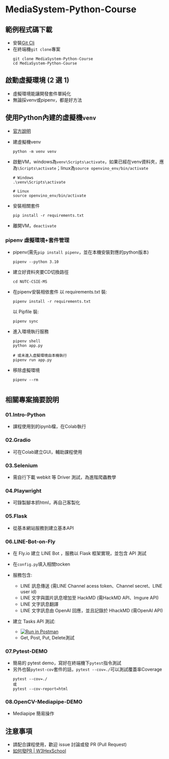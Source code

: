 # MediaSystem-Python-Course

## 範例程式碼下載
- 安裝[Git Cli](https://git-scm.com/)
- 在終端機`git clone`專案  
  ```
  git clone MediaSystem-Python-Course
  cd MediaSystem-Python-Course
  ```

## 啟動虛擬環境 (2 選 1)
- 虛擬環境能讓開發套件單純化
- 無論採venv或pipenv，都是好方法

## 使用Python內建的虛擬機`venv`
- [官方說明](https://docs.python.org/zh-tw/3.10/tutorial/venv.html)
- 建虛擬機venv
  ```
  python -m venv venv
  ```
- 啟動VM，windows為`venv\Scripts\activate`，如果已經在venv資料夾，應為`\Scripts\activate`；linux為`source openvino_env/bin/activate`
  ```
  # Windows
  .\venv\Scripts\activate
  
  # Linux
  source openvino_env/bin/activate
  ```
- 安裝相關套件
  ```
  pip install -r requirements.txt
  ```

- 離開VM，`deactivate`


### pipenv 虛擬環境+套件管理
  - pipenv(需先`pip install pipenv`，並在本機安裝對應的python版本)
    ```
    pipenv --python 3.10
    ```
    
  - 建立好資料夾要CD切換路徑
    ```
    cd NUTC-CSIE-MS
    ```
  
  - 在pipenv安裝相依套件
    以 requirements.txt 裝:
    ```
    pipenv install -r requirements.txt
    ```
    以 Pipfile 裝:
    ```
    pipenv sync
    ```

- 進入環境執行服務
    ```
    pipenv shell
    python app.py
    
    # 或未進入虛擬環境由本機執行
    pipenv run app.py
    ```
    
- 移除虛擬環境
    ```
    pipenv --rm
    ```

#
## 相關專案摘要說明

### 01.Intro-Python
- 課程使用到的ipynb檔，在Colab執行

### 02.Gradio
- 可在Colab建立GUI，輔助課程使用

### 03.Selenium
- 需自行下載 webkit 等 Driver 測試，為進階爬蟲教學

### 04.Playwright
- 可錄製腳本抓html，再自己客製化

### 05.Flask
- 從基本網站服務到建立基本API

### 06.LINE-Bot-on-Fly
- 在 Fly.io 建立 LINE Bot ，服務以 Flask 框架實現，並包含 API 測試
- 在`config.py`填入相關tocken
- 服務包含:
  - LINE 訊息傳送 (需LINE Channel acess token、Channel secret、LINE user id)
  - LINE 文字與圖片訊息增加至 HackMD (需HackMD API、Imgure API)
  - LINE 文字訊息翻譯
  - LINE 文字訊息由 OpenAI 回應，並且記錄於 HhackMD (需OpenAI API) 

- 建立 Tasks API 測試:
  - [![Run in Postman](https://run.pstmn.io/button.svg)](https://god.gw.postman.com/run-collection/1745585-89afac06-ad51-4fc8-83c0-c26ccf8db7b9?action=collection%2Ffork&collection-url=entityId%3D1745585-89afac06-ad51-4fc8-83c0-c26ccf8db7b9%26entityType%3Dcollection%26workspaceId%3D9132735b-dff0-46b8-8852-839d022a2ac3)
  - Get, Post, Put, Delete測試

### 07.Pytest-DEMO
- 簡易的 pytest demo，寫好在終端機下`pytest`指令測試
- 另外也裝`pytest-cov`套件的話，`pytest --cov=./`可以測試覆蓋率Coverage
  ```
  pytest --cov=./ 
  或
  pytest --cov-report=html
  ```
### 08.OpenCV-Mediapipe-DEMO
- Mediapipe 簡易操作

## 注意事項
- 請配合課程使用，歡迎 issue 討論或發 PR (Pull Request)
- [如何發PR | W3HexSchool](https://w3c.hexschool.com/git/cc7d70b7)